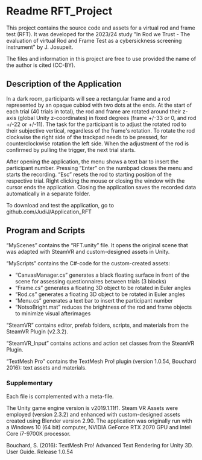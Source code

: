 # Readme RFT_Project

This project contains the source code and assets for a virtual rod and frame test (RFT). 
It was developed for the 2023/24 study "In Rod we Trust - The evaluation of virtual Rod and Frame Test as a cybersickness screening instrument" by J. Josupeit.

The files and information in this project are free to use provided the name of the author is cited (CC-BY).

## Description of the Application
In a dark room, participants will see a rectangular frame and a rod represented by an opaque cubiod with two dots at the ends. 
At the start of each trial (40 trials in total), the rod and frame are rotated around their z-axis (global Unity z-coordinates) in fixed degrees (frame +/-33 or 0, and rod +/-22 or +/-11). 
The task for the participant is to adjust the rotated rod to their subjective vertical, regardless of the frame's rotation. 
To rotate the rod clockwise the right side of the trackpad needs to be pressed, for counterclockwise rotation the left side. When the adjustment of the rod is confirmed by pulling the trigger, the next trial starts. 

After opening the application, the menu shows a text bar to insert the participant number. 
Pressing “Enter” on the numbpad closes the menu and starts the recording. 
“Esc” resets the rod to starting position of the respective trial. Right clicking the mouse or closing the window with the cursor ends the application. Closing the application saves the recorded data automatically in a separate folder. 

To download and test the application, go to github.com/JudiJ/Application_RFT

## Program and Scripts
“MyScenes” contains the “RFT.unity” file. It opens the original scene that was adapted with SteamVR and custom-designed assets in Unity. 

“MyScripts” contains the C#-code for the custom-created assets: 
- “CanvasManager.cs” generates a black floating surface in front of the scene for assessing questionnaires between trials (3 blocks)
- “Frame.cs” generates a floating 3D object to be rotated in Euler angles
- “Rod.cs” generates a floating 3D object to be rotated in Euler angles
- “Menu.cs” generates a text bar to insert the participant number
- “NotsoBright.mat” reduces the brightness of the rod and frame objects to minimize visual afterimages

“SteamVR” contains editor, prefab folders, scripts, and materials from the SteamVR Plugin (v2.3.2).

“SteamVR_Input” contains actions and action set classes from the SteamVR Plugin. 

“TextMesh Pro” contains the TextMesh Pro! plugin (version 1.0.54, Bouchard 2016): text assets and materials.

### Supplementary
Each file is complemented with a meta-file.

The Unity game engine version is v2019.1.11f1. Steam VR Assets were employed (version 2.3.2) and enhanced with custom-designed assets created using Blender version 2.90. 
The application was originally run with a Windows 10 (64 bit) computer, NVIDIA GeForce RTX 2070 GPU and Intel Core i7-9700K processor.

Bouchard, S. (2016): TextMesh Pro! Advanced Text Rendering for Unity 3D. User Guide. Release 1.0.54
